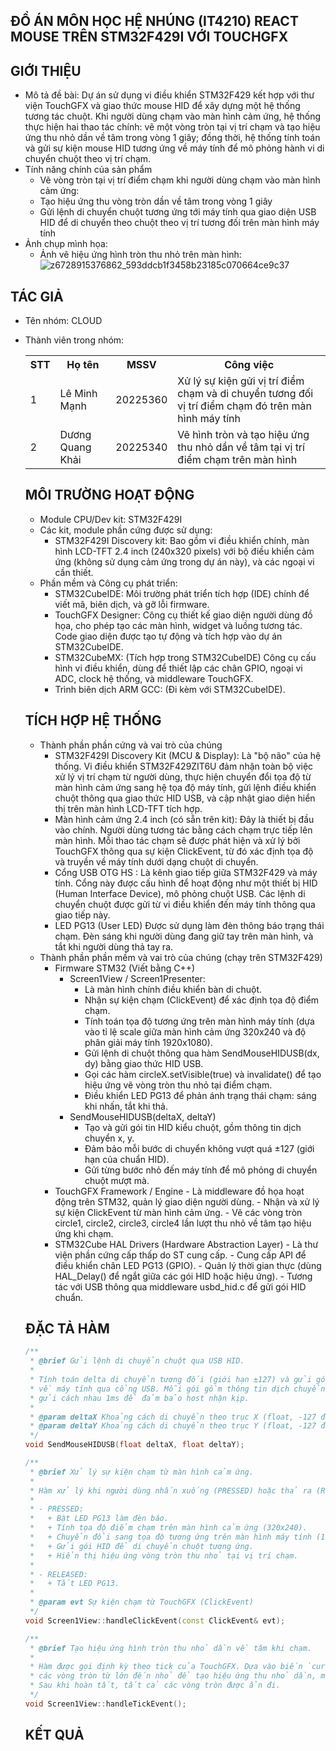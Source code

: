 ĐỒ ÁN MÔN HỌC HỆ NHÚNG (IT4210)
REACT MOUSE TRÊN STM32F429I VỚI TOUCHGFX
---
GIỚI THIỆU
---
- Mô tả đề bài: Dự án sử dụng vi điều khiển STM32F429 kết hợp với thư viện TouchGFX và giao thức mouse HID để xây dựng một hệ thống tương tác chuột. Khi người dùng chạm vào màn hình cảm ứng, hệ thống thực hiện hai thao tác chính: vẽ một vòng tròn tại vị trí chạm và tạo hiệu ứng thu nhỏ dần về tâm trong vòng 1 giây; đồng thời, hệ thống tính toán và gửi sự kiện mouse HID tương ứng về máy tính để mô phỏng hành vi di chuyển chuột theo vị trí chạm.
- Tính năng chính của sản phẩm
    - Vẽ vòng tròn tại vị trí điểm chạm khi người dùng chạm vào màn hình cảm ứng:
    - Tạo hiệu ứng thu vòng tròn dần về tâm trong vòng 1 giây
    - Gửi lệnh di chuyển chuột tương ứng tới máy tính qua giao diện USB HID để di chuyển theo chuột theo vị trí tương đối trên màn hình máy tính
- Ảnh chụp mình họa:
    - Ảnh vẽ hiệu ứng hình tròn thu nhỏ trên màn hình: 
![z6728915376862_593ddcb1f3458b23185c070664ce9c37](https://github.com/user-attachments/assets/3df02fb6-ce10-4c2f-92ef-b1d7d9d7b56e)

TÁC GIẢ
---
- Tên nhóm: CLOUD
- Thành viên trong nhóm:
  
  <table>
  <tr>
    <th>STT</th>
    <th>Họ tên</th>
    <th>MSSV</th>
    <th>Công việc</th>
  </tr>
  <tr>
    <td>1</td>
    <td>Lê Minh Mạnh</td>
    <td>20225360</td>
    <td>
      Xử lý sự kiện gửi vị trí điểm chạm và di chuyển tương đối vị trí điểm chạm đó trên màn hình máy tính
    </td>
  </tr>
  <tr>
    <td>2</td>
    <td>Dương Quang Khải</td>
    <td>20225340</td>
    <td>
      Vẽ hình tròn và tạo hiệu ứng thu nhỏ dần về tâm tại vị trí điểm chạm trên màn hình
    </td>
  </tr>
</table>

MÔI TRƯỜNG HOẠT ĐỘNG
---
- Module CPU/Dev kit: STM32F429I
- Các kit, module phần cứng được sử dụng:
     - STM32F429I Discovery kit: Bao gồm vi điều khiển chính, màn hình LCD-TFT 2.4 inch (240x320 pixels) với bộ điều khiển cảm ứng (không sử dụng cảm ứng trong dự án này), và các ngoại vi cần thiết.
- Phần mềm và Công cụ phát triển:
     - STM32CubeIDE: Môi trường phát triển tích hợp (IDE) chính để viết mã, biên dịch, và gỡ lỗi firmware.
     - TouchGFX Designer: Công cụ thiết kế giao diện người dùng đồ họa, cho phép tạo các màn hình, widget và luồng tương tác. Code giao diện được tạo tự động và tích hợp vào dự án STM32CubeIDE.
     - STM32CubeMX: (Tích hợp trong STM32CubeIDE) Công cụ cấu hình vi điều khiển, dùng để thiết lập các chân GPIO, ngoại vi ADC, clock hệ thống, và middleware TouchGFX.
     - Trình biên dịch ARM GCC: (Đi kèm với STM32CubeIDE).

TÍCH HỢP HỆ THỐNG
---
- Thành phần phần cứng và vai trò của chúng
    - STM32F429I Discovery Kit (MCU & Display): Là "bộ não" của hệ thống. Vi điều khiển STM32F429ZIT6U đảm nhận toàn bộ việc xử lý vị trí chạm từ người dùng, thực hiện chuyển đổi tọa độ từ màn hình cảm ứng sang hệ tọa độ máy tính, gửi lệnh điều khiển chuột thông qua giao thức HID USB, và cập nhật giao diện hiển thị trên màn hình LCD-TFT tích hợp.
    - Màn hình cảm ứng 2.4 inch (có sẵn trên kit): Đây là thiết bị đầu vào chính. Người dùng tương tác bằng cách chạm trực tiếp lên màn hình. Mỗi thao tác chạm sẽ được phát hiện và xử lý bởi TouchGFX thông qua sự kiện ClickEvent, từ đó xác định tọa độ và truyền về máy tính dưới dạng chuột di chuyển.
     - Cổng USB OTG HS : Là kênh giao tiếp giữa STM32F429 và máy tính. Cổng này được cấu hình để hoạt động như một thiết bị HID (Human Interface Device), mô phỏng chuột USB. Các lệnh di chuyển chuột được gửi từ vi điều khiển đến máy tính thông qua giao tiếp này.
     - LED PG13 (User LED) Được sử dụng làm đèn thông báo trạng thái chạm. Đèn sáng khi người dùng đang giữ tay trên màn hình, và tắt khi người dùng thả tay ra.
- Thành phần phần mềm và vai trò của chúng (chạy trên STM32F429)
     - Firmware STM32 (Viết bằng C++)
          - Screen1View / Screen1Presenter:
              - Là màn hình chính điều khiển bàn di chuột.
              - Nhận sự kiện chạm (ClickEvent) để xác định tọa độ điểm chạm.
              - Tính toán tọa độ tương ứng trên màn hình máy tính (dựa vào tỉ lệ scale giữa màn hình cảm ứng 320x240 và độ phân giải máy tính 1920x1080).
              - Gửi lệnh di chuột thông qua hàm SendMouseHIDUSB(dx, dy) bằng giao thức HID USB.
              - Gọi các hàm circleX.setVisible(true) và invalidate() để tạo hiệu ứng vẽ vòng tròn thu nhỏ tại điểm chạm.
              - Điều khiển LED PG13 để phản ánh trạng thái chạm: sáng khi nhấn, tắt khi thả.
          - SendMouseHIDUSB(deltaX, deltaY)
              - Tạo và gửi gói tin HID kiểu chuột, gồm thông tin dịch chuyển x, y.
              - Đảm bảo mỗi bước di chuyển không vượt quá ±127 (giới hạn của chuẩn HID).
              - Gửi từng bước nhỏ đến máy tính để mô phỏng di chuyển chuột mượt mà.
    - TouchGFX Framework / Engine
          - Là middleware đồ họa hoạt động trên STM32, quản lý giao diện người dùng.
          - Nhận và xử lý sự kiện ClickEvent từ màn hình cảm ứng.
          - Vẽ các vòng tròn circle1, circle2, circle3, circle4 lần lượt thu nhỏ về tâm tạo hiệu ứng khi chạm.
    - STM32Cube HAL Drivers (Hardware Abstraction Layer)
          - Là thư viện phần cứng cấp thấp do ST cung cấp.
          - Cung cấp API để điều khiển chân LED PG13 (GPIO).
          - Quản lý thời gian thực (dùng HAL_Delay() để ngắt giữa các gói HID hoặc hiệu ứng).
          - Tương tác với USB thông qua middleware usbd_hid.c để gửi gói HID chuẩn.
      
ĐẶC TẢ HÀM
---

```cpp
/**
 * @brief Gửi lệnh di chuyển chuột qua USB HID.
 *
 * Tính toán delta di chuyển tương đối (giới hạn ±127) và gửi gói tin HID chuột
 * về máy tính qua cổng USB. Mỗi gói gồm thông tin dịch chuyển x, y và được 
 * gửi cách nhau 1ms để đảm bảo host nhận kịp.
 *
 * @param deltaX Khoảng cách di chuyển theo trục X (float, -127 đến 127)
 * @param deltaY Khoảng cách di chuyển theo trục Y (float, -127 đến 127)
 */
void SendMouseHIDUSB(float deltaX, float deltaY);
```

```cpp
/**
 * @brief Xử lý sự kiện chạm từ màn hình cảm ứng.
 *
 * Hàm xử lý khi người dùng nhấn xuống (PRESSED) hoặc thả ra (RELEASED) trên màn hình cảm ứng:
 *
 * - PRESSED:
 *   + Bật LED PG13 làm đèn báo.
 *   + Tính tọa độ điểm chạm trên màn hình cảm ứng (320x240).
 *   + Chuyển đổi sang tọa độ tương ứng trên màn hình máy tính (1920x1080).
 *   + Gửi gói HID để di chuyển chuột tương ứng.
 *   + Hiển thị hiệu ứng vòng tròn thu nhỏ tại vị trí chạm.
 *
 * - RELEASED:
 *   + Tắt LED PG13.
 *
 * @param evt Sự kiện chạm từ TouchGFX (ClickEvent)
 */
void Screen1View::handleClickEvent(const ClickEvent& evt);
```

```cpp
/**
 * @brief Tạo hiệu ứng hình tròn thu nhỏ dần về tâm khi chạm.
 *
 * Hàm được gọi định kỳ theo tick của TouchGFX. Dựa vào biến `currentCircle`, lần lượt hiển thị
 * các vòng tròn từ lớn đến nhỏ để tạo hiệu ứng thu nhỏ dần, mỗi hình giữ trong 250ms.
 * Sau khi hoàn tất, tất cả các vòng tròn được ẩn đi.
 */
void Screen1View::handleTickEvent();
```

KẾT QUẢ
---
 
